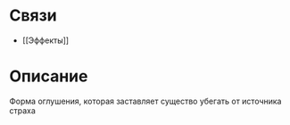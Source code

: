 # Связи
- [[Эффекты]]
# Описание 
Форма оглушения, которая заставляет существо убегать от источника страха